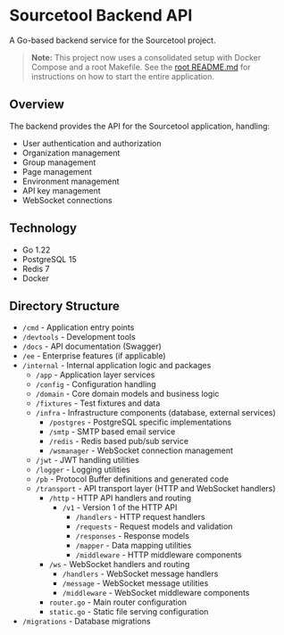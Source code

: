 # Sourcetool Backend API

A Go-based backend service for the Sourcetool project.

> **Note:** This project now uses a consolidated setup with Docker Compose and a root Makefile.
> See the [root README.md](../README.md) for instructions on how to start the entire application.

## Overview

The backend provides the API for the Sourcetool application, handling:
- User authentication and authorization
- Organization management
- Group management
- Page management
- Environment management
- API key management
- WebSocket connections

## Technology

- Go 1.22
- PostgreSQL 15
- Redis 7
- Docker

## Directory Structure

- `/cmd` - Application entry points
- `/devtools` - Development tools
- `/docs` - API documentation (Swagger)
- `/ee` - Enterprise features (if applicable)
- `/internal` - Internal application logic and packages
  - `/app` - Application layer services
  - `/config` - Configuration handling
  - `/domain` - Core domain models and business logic
  - `/fixtures` - Test fixtures and data
  - `/infra` - Infrastructure components (database, external services)
    - `/postgres` - PostgreSQL specific implementations
    - `/smtp` - SMTP based email service
    - `/redis` - Redis based pub/sub service
    - `/wsmanager` - WebSocket connection management
  - `/jwt` - JWT handling utilities
  - `/logger` - Logging utilities
  - `/pb` - Protocol Buffer definitions and generated code
  - `/transport` - API transport layer (HTTP and WebSocket handlers)
    - `/http` - HTTP API handlers and routing
      - `/v1` - Version 1 of the HTTP API
        - `/handlers` - HTTP request handlers
        - `/requests` - Request models and validation
        - `/responses` - Response models
        - `/mapper` - Data mapping utilities
        - `/middleware` - HTTP middleware components
    - `/ws` - WebSocket handlers and routing
      - `/handlers` - WebSocket message handlers
      - `/message` - WebSocket message utilities
      - `/middleware` - WebSocket middleware components
    - `router.go` - Main router configuration
    - `static.go` - Static file serving configuration
- `/migrations` - Database migrations

